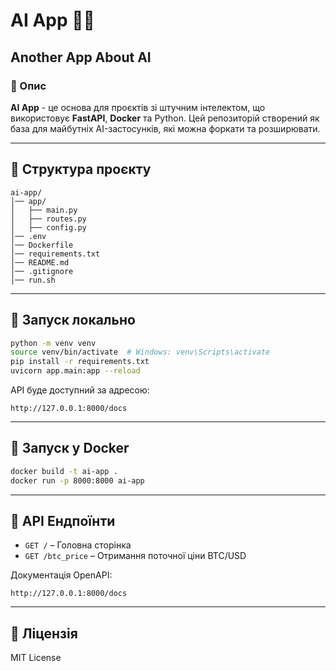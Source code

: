 # AI App 🧠🚀

## Another App About AI

### 📌 Опис
**AI App** - це основа для проєктів зі штучним інтелектом, що використовує **FastAPI**, **Docker** та Python. Цей репозиторій створений як база для майбутніх AI-застосунків, які можна форкати та розширювати.

---

## 📂 Структура проєкту
```
ai-app/
│── app/
│   ├── main.py
│   ├── routes.py
│   ├── config.py
│── .env
│── Dockerfile
│── requirements.txt
│── README.md
│── .gitignore
│── run.sh
```

---

## 🚀 Запуск локально
```bash
python -m venv venv
source venv/bin/activate  # Windows: venv\Scripts\activate
pip install -r requirements.txt
uvicorn app.main:app --reload
```

API буде доступний за адресою:
```
http://127.0.0.1:8000/docs
```

---

## 🐳 Запуск у Docker
```bash
docker build -t ai-app .
docker run -p 8000:8000 ai-app
```

---

## 🔗 API Ендпоїнти
- `GET /` – Головна сторінка
- `GET /btc_price` – Отримання поточної ціни BTC/USD

Документація OpenAPI:
```
http://127.0.0.1:8000/docs
```

---

## 📌 Ліцензія
MIT License

